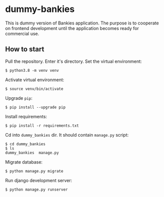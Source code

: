 # dummy-bankies
This is dummy version of Bankies application. The purpose is to cooperate
on frontend development until the application becomes ready for commercial use.

## How to start
Pull the repository. Enter it's directory. Set the virtual environment:
```shell script
$ python3.8 -m venv venv
```
Activate virtual environment:
```shell script
$ source venv/bin/activate
```
Upgrade `pip`:
```shell script
$ pip install --upgrade pip
```
Install requirements:
```shell script
$ pip install -r requirements.txt
```
Cd into `dummy_bankies` dir. It should contain `manage.py` script:
```shell script
$ cd dummy_bankies
$ ls
dummy_bankies  manage.py
```
Migrate database:
```shell script
$ python manage.py migrate
```
Run django development server:
```shell script
$ python manage.py runserver
```